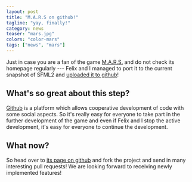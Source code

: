 ```yaml
---
layout: post
title: "M.A.R.S on github!"
tagline: "yay, finally!"
category: news
teaser: "mars.jpg"
colors: "color-mars"
tags: ["news", "mars"]
---
```


Just in case you are a fan of the game <a href="https://mars-game.sourceforge.net/">M.A.R.S.</a> and do not check its homepage regularly --- Felix and I managed to port it to the current snapshot of SFML2 and <a href="https://github.com/thelaui/M.A.R.S.">uploaded it to github</a>!

<!--more-->

<h2>What's so great about this step?</h2>

<a href="https://github.com/">Github</a> is a platform which allows cooperative development of code with some social aspects. So it's really easy for everyone to take part in the further development of the game and even if Felix and I stop the active development, it's easy for everyone to continue the development.

<h2>What now?</h2>

So head over to <a href="https://github.com/thelaui/M.A.R.S.">its page on github</a> and fork the project and send in many interesting pull requests! We are looking forward to receiving newly implemented features!

